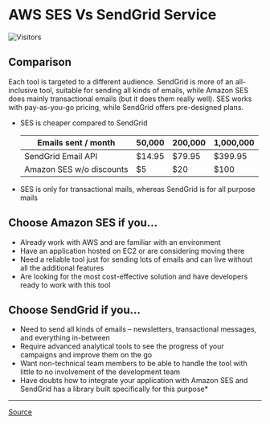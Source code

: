 # AWS SES Vs SendGrid Service

![Visitors](https://api.visitorbadge.io/api/visitors?path=aasisodiya.go.golang-email-service&labelColor=%23ffa500&countColor=%23263759&labelStyle=upper)

## Comparison

Each tool is targeted to a different audience. SendGrid is more of an all-inclusive tool, suitable for sending all kinds of emails, while Amazon SES does mainly transactional emails (but it does them really well). SES works with pay-as-you-go pricing, while SendGrid offers pre-designed plans.

* SES is cheaper compared to SendGrid

    |Emails sent / month|50,000|200,000|1,000,000|
    |-------------------|------|-------|---------|
    |SendGrid Email API |$14.95|$79.95 |$399.95  |
    |Amazon SES w/o discounts|$5|$20   |$100     |

* SES is only for transactional mails, whereas SendGrid is for all purpose mails

## Choose Amazon SES if you…

* Already work with AWS and are familiar with an environment
* Have an application hosted on EC2 or are considering moving there
* Need a reliable tool just for sending lots of emails and can live without all the additional features
* Are looking for the most cost-effective solution and have developers ready to work with this tool

## Choose SendGrid if you…

* Need to send all kinds of emails – newsletters, transactional messages, and everything in-between
* Require advanced analytical tools to see the progress of your campaigns and improve them on the go
* Want non-technical team members to be able to handle the tool with little to no involvement of the development team
* Have doubts how to integrate your application with Amazon SES and SendGrid has a library built specifically for this purpose*

---

[Source](https://blog.mailtrap.io/amazon-ses-vs-sendgrid/)